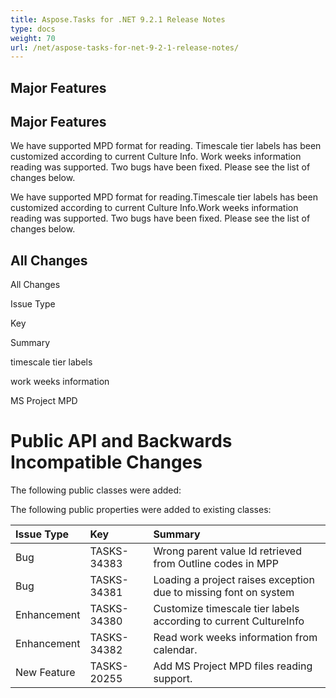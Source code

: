 ```yaml
---
title: Aspose.Tasks for .NET 9.2.1 Release Notes
type: docs
weight: 70
url: /net/aspose-tasks-for-net-9-2-1-release-notes/
---
```


## **Major Features**
## **Major Features**
We have supported MPD format for reading. Timescale tier labels has been customized according to current Culture Info. Work weeks information reading was supported. Two bugs have been fixed. Please see the list of changes below. 

We have supported MPD format for reading.Timescale tier labels has been customized according to current Culture Info.Work weeks information reading was supported. Two bugs have been fixed. Please see the list of changes below.
## **All Changes**
All Changes

Issue Type

Key

Summary

timescale tier labels

work weeks information

MS Project MPD
# **Public API and Backwards Incompatible Changes**
The following public classes were added:

The following public properties were added to existing classes:

|**Issue Type** |**Key** |**Summary** |
| :- | :- | :- |
|Bug |TASKS-34383 |Wrong parent value Id retrieved from Outline codes in MPP |
|Bug |TASKS-34381 |Loading a project raises exception due to missing font on system |
|Enhancement |TASKS-34380 |Customize timescale tier labels according to current CultureInfo |
|Enhancement |TASKS-34382 |Read work weeks information from calendar. |
|New Feature |TASKS-20255 |Add MS Project MPD files reading support. |

